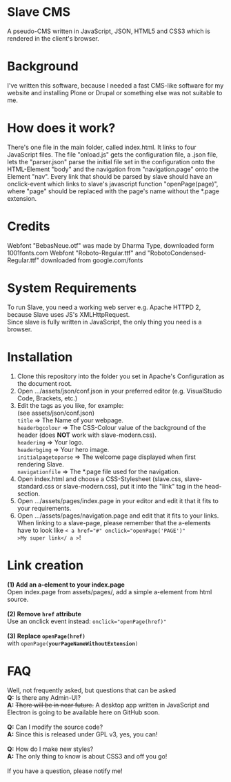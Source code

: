 # Slave CMS
A pseudo-CMS written in JavaScript, JSON, HTML5 and CSS3 which is rendered in the client's browser.

# Background
I've written this software, because I needed a fast CMS-like software for my website
and installing Plone or Drupal or something else was not suitable to me.

# How does it work?
There's one file in the main folder, called index.html. It links to four JavaScript files.
The file "onload.js" gets the configuration file, a .json file, lets the "parser.json" parse
the initial file set in the configuration onto the HTML-Element "body" and the navigation
from "navigation.page" onto the Element "nav". Every link that should be parsed by slave
should have an onclick-event which links to slave's javascript function "openPage(page)",
where "page" should be replaced with the page's name without the *.page extension.

# Credits
Webfont "BebasNeue.otf" was made by Dharma Type, downloaded form 1001fonts.com
Webfont "Roboto-Regular.ttf" and "RobotoCondensed-Regular.ttf" downloaded from google.com/fonts

# System Requirements
<span style="text-decoration:line-trough">To run Slave, you need a working web server e.g. Apache HTTPD 2, because Slave uses JS's XMLHttpRequest.</span><br>
Since slave is fully written in JavaScript, the only thing you need is a browser.

# Installation
1. Clone this repository into the folder you set in Apache's Configuration as the document root.
2. Open .../assets/json/conf.json in your preferred editor (e.g. VisualStudio Code, Brackets, etc.)
3. Edit the tags as you like, for example:<br>
(see assets/json/conf.json)<br>
<code>title</code> => The Name of your webpage.<br>
<code>headerbgcolour</code> => The CSS-Colour value of the background of the header (does **NOT** work with slave-modern.css).<br>
<code>headerimg</code> => Your logo.<br>
<code>headerbgimg</code> => Your hero image.<br>
<code>initialpagetoparse</code> => The welcome page displayed when first rendering Slave.<br>
<code>navigationfile</code> => The *.page file used for the navigation.<br>
4. Open index.html and choose a CSS-Stylesheet (slave.css, slave-standard.css or slave-modern.css), put it into the "link" tag in the head-section.
5. Open .../assets/pages/index.page in your editor and edit it that it fits to your requirements.
6. Open .../assets/pages/navigation.page and edit that it fits to your links. When linking to a slave-page,
please remember that the a-elements have to look like <code>< a href="#" onclick="openPage('PAGE')" >My super link</ a ></code>!

# Link creation
**(1) Add an a-element to your index.page**<br>
Open index.page from assets/pages/, add a simple a-element from html source.<br><br>
**(2) Remove <code>href</code> attribute**<br>
Use an onclick event instead: <code>onclick="openPage(href)"</code><br><br>
**(3) Replace <code>openPage(href)</code>**<br>
with <code>openPage(**yourPageNameWithoutExtension**)</code>

# FAQ
Well, not frequently asked, but questions that can be asked<br>
**Q:** Is there any Admin-UI?<br>
**A:** <span style="text-decoration:line-through">There will be in near future.</span>
A desktop app written in JavaScript and Electron is going to be available here on GitHub soon.<br><br>
**Q:** Can I modify the source code?<br>
**A:** Since this is released under GPL v3, yes, you can!<br><br>
**Q:** How do I make new styles?<br>
**A:** The only thing to know is about CSS3 and off you go!<br><br>
If you have a question, please notify me!
